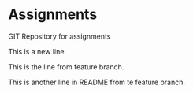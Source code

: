 # Assignments

GIT Repository for assignments

This is a new line.

This is the line from feature branch.

This is another line in README from te feature branch.
